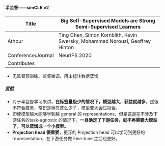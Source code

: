 #### 半监督——simCLR v2

| Title              | Big Self-Supervised Models are Strong Semi-Supervised Learners               |
| ------------------ | ---------------------------------------------------------------------------- |
| Athour             | Ting Chen, Simon Kornblith, Kevin Swersky, Mohammad Norouzi, Geoffrey Hinton |
| Conference/Journal | NeurIPS 2020                                                                 |
| Contributes        |                                                                              |

- 无监督预训练、监督微调、用未标注数据蒸馏

##### [贡献](https://zhuanlan.zhihu.com/p/378953015)

- 对于半监督学习来讲，**在标签量极少的情况下，模型越大，获益就越多**。这很不符合直觉，常识是标签这么少了，模型变大会过拟合。
- 即使模型越大能够学到越 general 的 representations，但是这是在不涉及下游任务的task-agnostic 的情况下。**一旦确定了下游任务，就不再需要大模型了，可以蒸馏成一个小模型。**
- **Projection head 很重要**，更深的 Projection head 可以学习到更好的representation，在下游任务做 Fine-tune 之后也更好。
